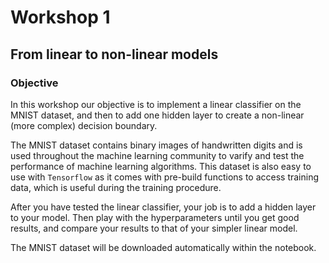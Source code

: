 # Workshop 1

## From linear to non-linear models

### Objective

In this workshop our objective is to implement a linear classifier on the MNIST dataset, and then to add one hidden layer to create a non-linear (more complex) decision boundary.

The MNIST dataset contains binary images of handwritten digits and is used throughout the machine learning community to varify and test the performance of machine learning algorithms. This dataset is also easy to use with ```Tensorflow``` as it comes with pre-build functions to access training data, which is useful during the training procedure.

After you have tested the linear classifier, your job is to add a hidden layer to your model. Then play with the hyperparameters until you get good results, and compare your results to that of your simpler linear model.

The MNIST dataset will be downloaded automatically within the notebook.

